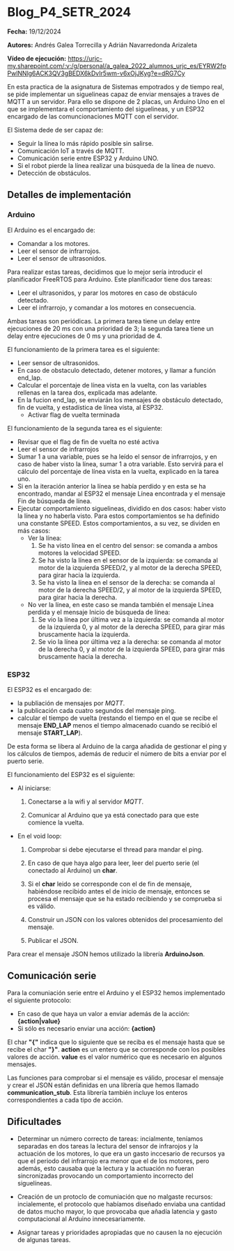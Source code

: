 # Blog_P4_SETR_2024

**Fecha:** 19/12/2024

**Autores:** Andrés Galea Torrecilla y Adrián Navarredonda Arizaleta

**Vídeo de ejecución:** https://urjc-my.sharepoint.com/:v:/g/personal/a_galea_2022_alumnos_urjc_es/EYRW2fpPwlNNlg6ACK3QV3gBEDX6kDvIr5wm-v6xOjJKyg?e=dRG7Cy

En esta practica de la asignatura de Sistemas empotrados y de tiempo real, se pide implementar un siguelineas capaz de enviar mensajes a traves de MQTT a un servidor. Para ello se dispone de 2 placas, un Arduino Uno en el que se implementara el comportamiento del siguelineas, y un ESP32 encargado de las comuncionaciones MQTT con el servidor. 

El Sistema dede de ser capaz de:
- Seguir la línea lo más rápido posible sin salirse.
- Comunicación IoT a través de MQTT.
- Comunicación serie entre ESP32 y Arduino UNO.
- Si el robot pierde la línea realizar una búsqueda de la línea de nuevo.
- Detección de obstáculos.

## Detalles de implementación

### Arduino

El Arduino es el encargado de:
- Comandar a los motores.
- Leer el sensor de infrarrojos.
- Leer el sensor de ultrasonidos.

Para realizar estas tareas, decidimos que lo mejor sería introducir el planificador FreeRTOS para Arduino. Este planificador tiene dos tareas:
- Leer el ultrasonidos, y parar los motores en caso de obstáculo detectado.
- Leer el infrarrojo, y comandar a los motores en consecuencia.

Ambas tareas son periódicas. La primera tarea tiene un delay entre ejecuciones de 20 ms con una prioridad de 3; la segunda tarea tiene un delay entre ejecuciones de 0 ms y una prioridad de 4.

El funcionamiento de la primera tarea es el siguiente:
- Leer sensor de ultrasonidos.
- En caso de obstaculo detectado, detener motores, y llamar a función end_lap.
- Calcular el porcentaje de línea vista en la vuelta, con las variables rellenas en la tarea dos, explicada mas adelante.
- En la fucion end_lap, se enviarán los mensajes de obstáculo detectado, fin de vuelta, y estadística de línea vista, al ESP32.
    - Activar flag de vuelta terminada

El funcionamiento de la segunda tarea es el siguiente:
- Revisar que el flag de fin de vuelta no esté activa
- Leer el sensor de infrarrojos
- Sumar 1 a una variable, pues se ha leído el sensor de infrarrojos, y en caso de haber visto la línea, sumar 1 a otra variable. Esto servirá para el cálculo del porcentaje de línea vista en la vuelta, explicado en la tarea uno.
- Si en la iteración anterior la línea se había perdido y en esta se ha encontrado, mandar al ESP32 el mensaje Línea encontrada y el mensaje Fin de búsqueda de línea.
- Ejecutar comportamiento siguelineas, dividido en dos casos: haber visto la línea y no haberla visto. Para estos comportamientos se ha definido una constante SPEED. Estos comportamientos, a su vez, se dividen en más casos:
    - Ver la línea:
        1. Se ha visto línea en el centro del sensor: se comanda a ambos motores la velocidad SPEED.
        2. Se ha visto la línea en el sensor de la izquierda: se comanda al motor de la izquierda SPEED/2, y al motor de la derecha SPEED, para girar hacia la izquierda.
        3. Se ha visto la línea en el sensor de la derecha: se comanda al motor de la derecha SPEED/2, y al motor de la izquierda SPEED, para girar hacia la derecha.
    - No ver la línea, en este caso se manda también el mensaje Línea perdida y el mensaje Inicio de búsqueda de línea:
        1. Se vio la línea por última vez a la izquierda: se comanda al motor de la izquierda 0, y al motor de la derecha SPEED, para girar más bruscamente hacia la izquierda.
        2. Se vio la línea por última vez a la derecha: se comanda al motor de la derecha 0, y al motor de la izquierda SPEED, para girar más bruscamente hacia la derecha.

### ESP32
El ESP32 es el encargado de:
- la publiación de mensajes por *MQTT*.
- la publicación cada cuatro segundos del mensaje ping.
- calcular el tiempo de vuelta (restando el tiempo en el que se recibe el mensaje **END_LAP** menos el tiempo almacenado cuando se recibió el mensaje **START_LAP**).

De esta forma se libera al Arduino de la carga añadida de gestionar el ping y los cálculos de tiempos, además de reducir el número de bits a enviar por el puerto serie.

El funcionamiento del ESP32 es el siguiente:
- Al iniciarse:
  1. Conectarse a la wifi y al servidor *MQTT*.

  2. Comunicar al Arduino que ya está conectado para que este comience la vuelta.
- En el void loop:
  1. Comprobar si debe ejecutarse el thread para mandar el ping.

  2. En caso de que haya algo para leer, leer del puerto serie (el conectado al Arduino) un **char**.

  3. Si el **char** leido se corresponde con el de fin de mensaje, habiéndose recibido antes el de inicio de mensaje, entonces se procesa el mensaje que se ha estado recibiendo y se comprueba si es válido.

  4. Construir un JSON con los valores obtenidos del procesamiento del mensaje.

  5. Publicar el JSON.

Para crear el mensaje JSON hemos utilizado la librería **ArduinoJson**.

## Comunicación serie
Para la comuniación serie entre el Arduino y el ESP32 hemos implementado el siguiente protocolo:

- En caso de que haya un valor a enviar además de la acción: **{action|value}**
- Si sólo es necesario enviar una acción: **{action}**

El char **"{"** indica que lo siguiente que se reciba es el mensaje hasta que se recibe el char **"}"**.
**action** es un entero que se corresponde con los posibles valores de acción.
**value** es el valor numérico que es necesario en algunos mensajes.

Las funciones para comprobar si el mensaje es válido, procesar el mensaje y crear el JSON están definidas en una librería que hemos llamado **communication_stub**. Esta librería también incluye los enteros correspondientes a cada tipo de acción.

## Dificultades
- Determinar un número correcto de tareas: incialmente, teníamos separadas en dos tareas la lectura del sensor de infrarojos y la actuación de los motores, lo que era un gasto inccesario de recursos ya que el periodo del infrarrojo era menor que el de los motores, pero además, esto causaba que la lectura y la actuación no fueran sincronizadas provocando un comportamiento incorrecto del siguelíneas.

- Creación de un protoclo de comuniación que no malgaste recursos: incialemente, el protocolo que habíamos diseñado enviaba una cantidad de datos mucho mayor, lo que provocaba que añadía latencia y gasto computacional al Arduino innecesariamente.

- Asignar tareas y prioridades apropiadas que no causen la no ejecución de algunas tareas.
